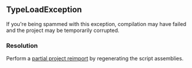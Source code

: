 ## TypeLoadException

If you're being spammed with this exception, compilation may have failed and the project may be temporarily corrupted.

### Resolution

Perform a [partial project reimport](../Script%20Loading%20Issues/Project%20Reimport.md) by regenerating the script assemblies.
